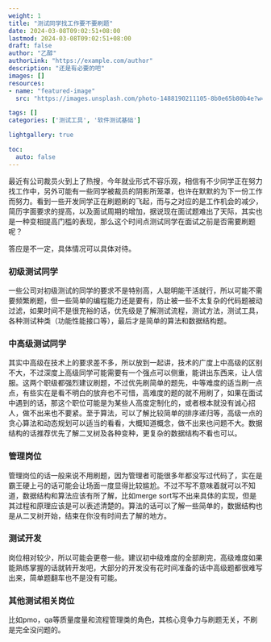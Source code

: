 ```yaml
---
weight: 1
title: "测试同学找工作要不要刷题"
date: 2024-03-08T09:02:51+08:00
lastmod: 2024-03-08T09:02:51+08:00
draft: false
author: "乙醇"
authorLink: "https://example.com/author"
description: "还是有必要的吧"
images: []
resources:
- name: "featured-image"
  src: "https://images.unsplash.com/photo-1488190211105-8b0e65b80b4e?w=300"

tags: []
categories: ['测试工具', '软件测试基础']

lightgallery: true

toc:
  auto: false
---
```


最近有公司裁员火到上了热搜，今年就业形式不容乐观，相信有不少同学正在努力找工作中，另外可能有一些同学被裁员的阴影所笼罩，也许在默默的为下一份工作而努力。看到一些开发同学正在刷题刷的飞起，而与之对应的是工作机会的减少，简历字面要求的提高，以及面试周期的增加，据说现在面试题难出了天际，其实也是一种变相提高门槛的表现，那么这个时间点测试同学在面试之前是否需要刷题呢？

答应是不一定，具体情况可以具体对待。

### 初级测试同学

一些公司对初级测试的同学的要求不是特别高，人聪明能干活就行，所以可能不需要频繁刷题，但一些简单的编程能力还是要有，防止被一些不太复杂的代码题被动过滤，如果时间不是很充裕的话，优先级是了解测试流程，测试方法，测试工具，各种测试种类（功能性能接口等），最后才是简单的算法和数据结构题。

### 中高级测试同学

其实中高级在技术上的要求差不多，所以放到一起讲，技术的广度上中高级的区别不大，不过深度上高级同学可能需要有一个强点可以侧重，能讲出东西来，让人信服。这两个职级都强烈建议刷题，不过优先刷简单的题先，中等难度的适当刷一点点，有些实在是看不明白的放弃也不可惜，高难度的题的就不用刷了，如果在面试中遇到的话，那这个职位可能是为某些人高度定制化的，或者根本就没有诚心招人，做不出来也不要紧。至于算法，可以了解比较简单的排序递归等，高级一点的贪心算法和动态规划可以适当的看看，大概知道概念，做不出来也问题不大。数据结构的话推荐优先了解二叉树及各种变种，更复杂的数据结构不看也可以。

### 管理岗位

管理岗位的话一般来说不用刷题，因为管理者可能很多年都没写过代码了，实在是霸王硬上弓的话可能会让场面一度显得比较尴尬。不过不写不意味着就可以不知道，数据结构和算法应该有所了解，比如merge sort写不出来具体的实现，但是其过程和原理应该是可以表述清楚的。算法的话可以了解一些简单的，数据结构也是从二叉树开始，结束在你没有时间去了解的地方。

### 测试开发

岗位相对较少，所以可能会更卷一些。建议初中级难度的全部刷完，高级难度如果能熟练掌握的话就转开发吧，大部分的开发没有花时间准备的话中高级题都很难写出来，简单题翻车也不是没有可能。

### 其他测试相关岗位

比如pmo，qa等质量度量和流程管理类的角色，其核心竞争力与刷题无关，不刷是完全没问题的。